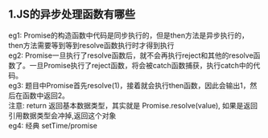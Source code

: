 ## 1.JS的异步处理函数有哪些
eg1: Promise的构造函数中代码是同步执行的，但是then方法是异步执行的，then方法需要等到等到resolve函数执行时才得到执行  
eg2: Promise一旦执行了resolve函数后，就不会再执行reject和其他的resolve函数了。一旦Promise执行了reject函数，将会被catch函数捕获，执行catch中的代码。  
eg3: 题目中Promise首先resolve(1)，接着就会执行then函数，因此会输出1，然后在函数中返回2。  
注意:  return 返回基本数据类型，其实就是 Promise.resolve(value), 如果是返回引用数据类型会冲掉,返回这个对象  
eg4: 经典 setTime/promise[](https://blog.csdn.net/baidu_33295233/article/details/79335127)
